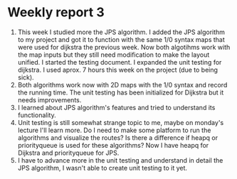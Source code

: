 # Weekly report 3

1. This week I studied more the JPS algorithm. I added the JPS algorithm to my project and got it to function with the same 1/0 syntax maps that were used for dijkstra the previous week. Now both algotihms work with the map inputs but they still need modification to make the layout unified. I started the testing document. I expanded the unit testing for dijkstra. I used aprox. 7 hours this week on the project (due to being sick).
2. Both algorithms work now with 2D maps with the 1/0 syntax and record the running time. The unit testing has been initialized for Dijkstra but it needs improvements.
3. I learned about JPS algorithm's features and tried to understand its functionality.
4. Unit testing is still somewhat strange topic to me, maybe on monday's lecture I'll learn more. Do I need to make some platform to run the algorithms and visualize the routes? Is there a difference if heapq or priorityqueue is used for these algorithms? Now I have heapq for Dijkstra and priorityqueue for JPS.
5. I have to advance more in the unit testing and understand in detail the JPS algorithm, I wasn't able to create unit testing to it yet.
